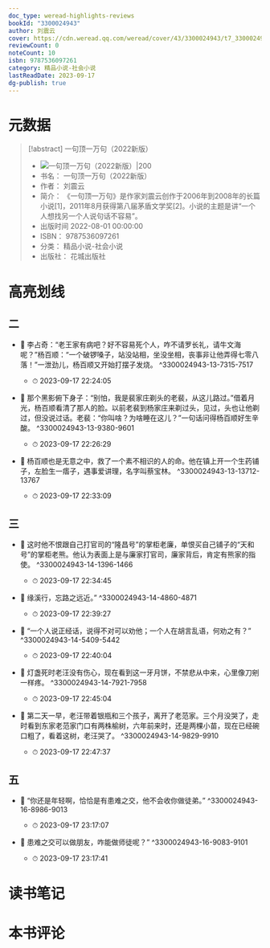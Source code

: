 ```yaml
---
doc_type: weread-highlights-reviews
bookId: "3300024943"
author: 刘震云
cover: https://cdn.weread.qq.com/weread/cover/43/3300024943/t7_3300024943.jpg
reviewCount: 0
noteCount: 10
isbn: 9787536097261
category: 精品小说-社会小说
lastReadDate: 2023-09-17
dg-publish: true
---
```

# 元数据
> [!abstract] 一句顶一万句（2022新版）
> - ![ 一句顶一万句（2022新版）|200](https://cdn.weread.qq.com/weread/cover/43/3300024943/t7_3300024943.jpg)
> - 书名： 一句顶一万句（2022新版）
> - 作者： 刘震云
> - 简介： 《一句顶一万句》是作家刘震云创作于2006年到2008年的长篇小说[1]，2011年8月获得第八届茅盾文学奖[2]。小说的主题是讲“一个人想找另一个人说句话不容易”。
> - 出版时间 2022-08-01 00:00:00
> - ISBN： 9787536097261
> - 分类： 精品小说-社会小说
> - 出版社： 花城出版社

# 高亮划线

## 二


- 📌 李占奇：“老王家有病吧？好不容易死个人，咋不请罗长礼，请牛文海呢？”杨百顺：“一个破锣嗓子，站没站相，坐没坐相，丧事非让他弄得七零八落！”一泄劲儿，杨百顺又开始打摆子发烧。 ^3300024943-13-7315-7517
    - ⏱ 2023-09-17 22:24:05 

- 📌 那个黑影俯下身子：“别怕，我是裴家庄剃头的老裴，从这儿路过。”借着月光，杨百顺看清了那人的脸。以前老裴到杨家庄来剃过头，见过，头也让他剃过，但没说过话。老裴：“你叫啥？为啥睡在这儿？”一句话问得杨百顺好生辛酸。 ^3300024943-13-9380-9601
    - ⏱ 2023-09-17 22:26:29 

- 📌 杨百顺也是无意之中，救了一个素不相识的人的命。他在镇上开一个生药铺子，左脸生一痦子，遇事爱讲理，名字叫蔡宝林。 ^3300024943-13-13712-13767
    - ⏱ 2023-09-17 22:33:09 
## 三


- 📌 这时他不恨跟自己打官司的“隆昌号”的掌柜老廉，单恨买自己铺子的“天和号”的掌柜老熊。他认为表面上是与廉家打官司，廉家背后，肯定有熊家的指使。 ^3300024943-14-1396-1466
    - ⏱ 2023-09-17 22:34:45 

- 📌 缘溪行，忘路之远近。” ^3300024943-14-4860-4871
    - ⏱ 2023-09-17 22:39:27 

- 📌 “一个人说正经话，说得不对可以劝他；一个人在胡言乱语，何劝之有？” ^3300024943-14-5409-5442
    - ⏱ 2023-09-17 22:40:04 

- 📌 灯盏死时老汪没有伤心，现在看到这一牙月饼，不禁悲从中来，心里像刀剜一样疼。 ^3300024943-14-7921-7958
    - ⏱ 2023-09-17 22:45:04 

- 📌 第二天一早，老汪带着银瓶和三个孩子，离开了老范家。三个月没哭了，走时看到东家老范家门口有两株榆树，六年前来时，还是两棵小苗，现在已经碗口粗了，看着这树，老汪哭了。 ^3300024943-14-9829-9910
    - ⏱ 2023-09-17 22:47:37 
## 五


- 📌 “你还是年轻啊，恰恰是有患难之交，他不会收你做徒弟。” ^3300024943-16-8986-9013
    - ⏱ 2023-09-17 23:17:07 

- 📌 患难之交可以做朋友，咋能做师徒呢？” ^3300024943-16-9083-9101
    - ⏱ 2023-09-17 23:17:41 
# 读书笔记

# 本书评论
